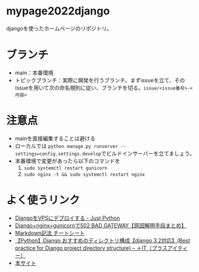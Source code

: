 # mypage2022django
djangoを使ったホームページのリポジトリ。
# ブランチ
- main：本番環境
- トピックブランチ：実際に開発を行うブランチ。まずissueを立て、そのissueを用いて次の命名規則に従い、ブランチを切る。```issue/<issue番号>-<内容>```
# 注意点
- mainを直接編集することは避ける
- ローカルでは ```python manage.py runserver --settings=config.settings.develop```でビルドインサーバーを立てましょう。
- 本番環境で変更があったら以下のコマンドを
  1. ```sudo systemctl restart gunicorn ``` 
  2. ```sudo nginx -t && sudo systemctl restart nginx```
# よく使うリンク
- [DjangoをVPSにデプロイする - Just Python](https://just-python.com/use_case/django/django-deploy-vps)
- [Django+nginx+gunicornで502 BAD GATEWAY【原因解明手段まとめ】](https://zenn.dev/ryo_t/articles/71e4ee16d76274)
- [Markdown記法 チートシート](https://gist.github.com/mignonstyle/083c9e1651d7734f84c99b8cf49d57fa)
- [【Python】Django おすすめのディレクトリ構成【django 3.2対応】(Best practice for Django project directory structure) – ＋IT（プラスアイティー）](https://plus-info-tech.com/django-pj-directory-structure)
- [本サイト](https://nanahiryu.com/)
